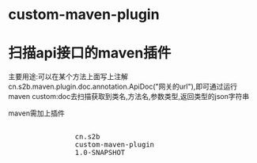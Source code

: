# custom-maven-plugin
# 扫描api接口的maven插件
主要用途:可以在某个方法上面写上注解cn.s2b.maven.plugin.doc.annotation.ApiDoc("网关的url"),即可通过运行maven custom:doc去扫描获取到类名,方法名,参数类型,返回类型的json字符串

maven需加上插件
<pre>
        <plugin>
                <groupId>cn.s2b</groupId>
                <artifactId>custom-maven-plugin</artifactId>
                <version>1.0-SNAPSHOT</version>
            </plugin>
</pre>
